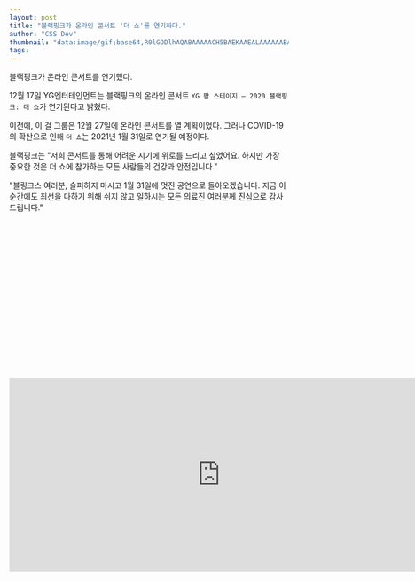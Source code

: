 ```yaml
---
layout: post
title: "블랙핑크가 온라인 콘서트 '더 쇼'를 연기하다."
author: "CSS Dev"
thumbnail: "data:image/gif;base64,R0lGODlhAQABAAAAACH5BAEKAAEALAAAAAABAAEAAAICTAEAOw=="
tags: 
---
```



블랙핑크가 온라인 콘서트를 연기했다.

12월 17일 YG엔터테인먼트는 블랙핑크의 온라인 콘서트 `YG 팜 스테이지 – 2020 블랙핑크: 더 쇼`가 연기된다고 밝혔다.

이전에, 이 걸 그룹은 12월 27일에 온라인 콘서트를 열 계획이었다. 그러나 COVID-19의 확산으로 인해 `더 쇼`는 2021년 1월 31일로 연기될 예정이다.

블랙핑크는 "저희 콘서트를 통해 어려운 시기에 위로를 드리고 싶었어요. 하지만 가장 중요한 것은 더 쇼에 참가하는 모든 사람들의 건강과 안전입니다."

"블링크스 여러분, 슬퍼하지 마시고 1월 31일에 멋진 공연으로 돌아오겠습니다. 지금 이 순간에도 최선을 다하기 위해 쉬지 않고 일하시는 모든 의료진 여러분께 진심으로 감사드립니다."


<div class="video_wrapper" style="padding-top: 56.25%;">
    <iframe width="760" height="350" frameborder="0" allow="accelerometer; autoplay; clipboard-write; encrypted-media; gyroscope; picture-in-picture" allowfullscreen="" class="lazyload" src="https://www.youtube.com/embed/CyqctquwO3Y"></iframe>
</div>
